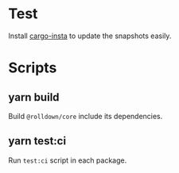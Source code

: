 # Test

Install [cargo-insta](https://crates.io/crates/cargo-insta) to update the snapshots easily.

# Scripts

## yarn build

Build `@rolldown/core` include its dependencies.

## yarn test:ci

Run `test:ci` script in each package.
